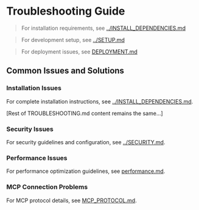 # Troubleshooting Guide

> For installation requirements, see [../INSTALL_DEPENDENCIES.md](../INSTALL_DEPENDENCIES.md)

> For development setup, see [../SETUP.md](../SETUP.md)

> For deployment issues, see [DEPLOYMENT.md](DEPLOYMENT.md)

## Common Issues and Solutions

### Installation Issues
For complete installation instructions, see [../INSTALL_DEPENDENCIES.md](../INSTALL_DEPENDENCIES.md).

[Rest of TROUBLESHOOTING.md content remains the same...]

### Security Issues
For security guidelines and configuration, see [../SECURITY.md](../SECURITY.md).

### Performance Issues
For performance optimization guidelines, see [performance.md](performance.md).

### MCP Connection Problems
For MCP protocol details, see [MCP_PROTOCOL.md](MCP_PROTOCOL.md).